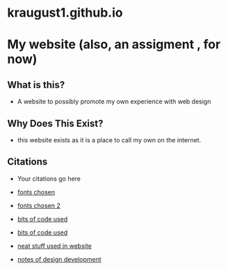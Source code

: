 # kraugust1.github.io

# My website (also, an assigment , for now)

## What is this? 
* A website to possibly promote my own experience with web design

## Why Does This Exist?
* this website exists as it is a place to call my own on the internet. 

## Citations
* Your citations go here


* [fonts chosen]()
* [fonts chosen 2](https://fonts.google.com/specimen/Mulish?query=mul)
* [bits of code used](https://stackoverflow.com)
* [bits of code used](Figma.com)
* [neat stuff used in website](codepen.com)
* [notes of design development](https://www.figma.com/design/O7f1HAaKgD5rJJ9ai8nRVC/%E2%AD%90-Art-Direction-Template-(keithR)?node-id=0-1&t=oB0Nss6bLvlH8m2r-1)